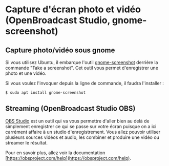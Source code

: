 # Capture d'écran photo et vidéo (OpenBroadcast Studio, gnome-screenshot)

## Capture photo/vidéo sous gnome

Si vous utilisez Ubuntu, il embarque l'outil [gnome-screenshot](https://gitlab.gnome.org/GNOME/gnome-screenshot) derrière la
commande "Take a screenshot". Cet outil vous permet d'enregistrer une photo et
une vidéo. 

Si vous voulez l'invoquer depuis la ligne de commande, il faudra l'installer :

```bash
$ sudo apt install gnome-screenshot
```


## Streaming (OpenBroadcast Studio OBS)

[OBS Studio](https://github.com/obsproject/obs-studio) est un outil qui va vous
permettre d'aller bien au delà de simplement enregistrer ce qui se passe sur votre écran puisque on a ici carrément affaire à un studio d'enregistrement. Vous allez pouvoir utiliser plusieurs sources vidéos et audio, les combiner et produire une vidéo ou streamer le résultat.

Pour en savoir plus, allez voir la documentation [https://obsproject.com/help](https://obsproject.com/help).
